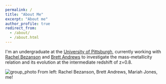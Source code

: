 ```yaml
---
permalink: /
title: "About Me"
excerpt: "About me"
author_profile: true
redirect_from: 
  - /about/
  - /about.html
---
```


I'm an undergraduate at the [University of Pittsburgh](https://www.physicsandastronomy.pitt.edu/), currently working with [Rachel Bezanson](https://rachelbezanson.github.io/) and [Brett Andrews](https://bretthandrews.github.io/) to investigate the mass-metallicity relation and its evolution at the intermediate redshift of z=0.8. 


![group_photo](https://user-images.githubusercontent.com/43174828/128206336-f93619ea-3789-44f8-8d3e-64a291b71fe4.jpg)
From left: Rachel Bezanson, Brett Andrews, Mariah Jones, me!
